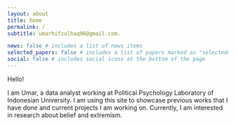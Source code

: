 ```yaml
---
layout: about
title: home
permalink: /
subtitle: umarhifzulhaq96@gmail.com.

news: false # includes a list of news items
selected_papers: false # includes a list of papers marked as "selected={true}"
social: false # includes social icons at the bottom of the page
---
```


Hello!

I am Umar, a data analyst working at Political Psychology Laboratory of Indonesian University. I am using this site to showcase previous works that I have done and current projects I am working on. Currently, I am interested in research about belief and extremism. 